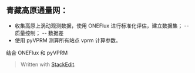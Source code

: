## 青藏高原通量网：
- 收集高原上涡动观测数据，使用 ONEFlux 进行标准化评估，建立数据集；
-- 质量控制；
-- 数据差
- 使用 pyVPRM 测算所有站点 vprm 计算参数。

结合 ONEFlux 和 pyVPRM


> Written with [StackEdit](https://stackedit.io/).
<!--stackedit_data:
eyJoaXN0b3J5IjpbLTE5OTA4NjU3OTcsLTc0MzUyNDEwNl19
-->